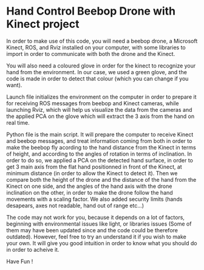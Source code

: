 # Hand Control Beebop Drone with Kinect project

In order to make use of this code, you will need a beebop drone, a Microsoft Kinect, ROS, and Rviz installed on your computer, with some libraries to import in order to communicate with both the drone and the Kinect.

You will also need a coloured glove in order for the kinect to recognize your hand from the environment. In our case, we used a green glove, and the code is made in order to detect that colour (which you can change if you want).

Launch file initializes the environment on the computer in order to prepare it for receiving ROS messages from beebop and Kinect cameras, while launching Rviz, which will help us visualize the data from the cameras and the applied PCA on the glove which will extract the 3 axis from the hand on real time.

Python file is the main script. It will prepare the computer to receive Kinect and beebop messages, and treat information coming from both in order to make the beebop fly acording to the hand distance from the Kinect in terms of height, and according to the angles of rotation in terms of inclination. In order to do so, we applied a PCA on the detected hand surface, in order to get 3 main axis from the flat hand positionned in front of the Kinect, at minimum distance (in order to allow the Kinect to detect it). Then we compare both the height of the drone and the distance of the hand from the Kinect on one side, and the angles of the hand axis with the drone inclination on the other, in order to make the drone follow the hand movements with a scaling factor. We also added security limits (hands desapears, axes not readable, hand out of range etc...)

The code may not work for you, because it depends on a lot of factors, beginning with environmental issues like light, or libraries issues (Some of them may have been updated since and the code could be therefore outdated). However, feel free to try an understand it if you wish to make your own. It will give you good intuition in order to know what you should do in order to acheive it. 

Have Fun !


